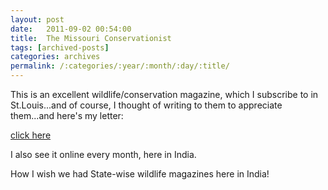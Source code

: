 ```yaml
---
layout: post
date:	2011-09-02 00:54:00
title:  The Missouri Conservationist
tags: [archived-posts]
categories: archives
permalink: /:categories/:year/:month/:day/:title/
---
```

This is an excellent wildlife/conservation magazine, which I subscribe to in St.Louis...and of course, I thought of writing to them to appreciate them...and here's my letter:


<a href="http://mdc.mo.gov/conmag/2011/08/letters"> click here </a>

I also see it online every month, here in India. 

How I wish we had  State-wise wildlife magazines here in India!
